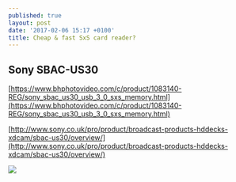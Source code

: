 ```yaml
---
published: true
layout: post
date: '2017-02-06 15:17 +0100'
title: Cheap & fast SxS card reader?
---
```

## Sony SBAC-US30

[https://www.bhphotovideo.com/c/product/1083140-REG/sony_sbac_us30_usb_3_0_sxs_memory.html](https://www.bhphotovideo.com/c/product/1083140-REG/sony_sbac_us30_usb_3_0_sxs_memory.html)

[http://www.sony.co.uk/pro/product/broadcast-products-hddecks-xdcam/sbac-us30/overview/](http://www.sony.co.uk/pro/product/broadcast-products-hddecks-xdcam/sbac-us30/overview/)  

![](http://nutshellrentals.tv/wp-content/uploads/2012/11/sxs-card-reader-595x340-590x340.jpg)

